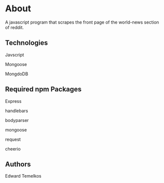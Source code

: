 # About

A javascript program that scrapes the front page of the world-news section of reddit.


## Technologies

Javscript

Mongoose

MongdoDB


## Required npm Packages

Express

handlebars

bodyparser

mongoose

request

cheerio

## Authors

Edward Temelkos
